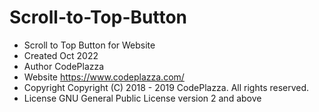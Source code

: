 # Scroll-to-Top-Button
- Scroll to Top Button for Website
- Created		Oct 2022
- Author		CodePlazza
- Website		https://www.codeplazza.com/
- Copyright	Copyright (C) 2018 - 2019 CodePlazza. All rights reserved.
- License		GNU General Public License version 2 and above
